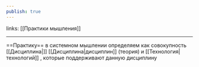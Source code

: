 ```yaml
---
publish: true
---
```

links: [[Практики мышления]]

---

 ==Практику== в системном мышлении определяем как совокупность [[Дисциплина|]] [[Дисциплина|дисциплин]] (теория) и  [[Технология|технологий]] , которые поддерживают данную дисциплину